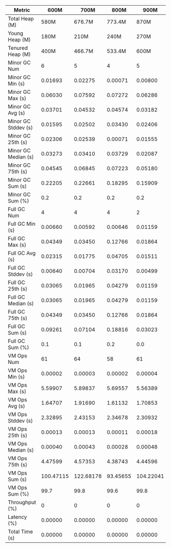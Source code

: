 | Metric | 600M | 700M | 800M | 900M | 1GB | 2GB | 4GB | 8GB |
|------|----|----|----|----|---|---|---|---|
| Total Heap (M) | 580M | 676.7M | 773.4M | 870M | 989.9M | 1979.8M | 3959.5M | 7918.9M |
| Young Heap (M) | 180M | 210M | 240M | 270M | 307.2M | 614.4M | 1228.8M | 2457.6M |
| Tenured Heap (M) | 400M | 466.7M | 533.4M | 600M | 682.7M | 1365.4M | 2730.7M | 5461.4M |
| Minor GC Num | 6 | 5 | 4 | 5 | 5 | 2 | 1 | 0 |
| Minor GC Min (s) | 0.01693 | 0.02275 | 0.00071 | 0.00800 | 0.00005 | 0.03080 | 0.04687 | 0.00000 |
| Minor GC Max (s) | 0.06030 | 0.07592 | 0.07272 | 0.06286 | 0.10417 | 0.06557 | 0.04687 | 0.00000 |
| Minor GC Avg (s) | 0.03701 | 0.04532 | 0.04574 | 0.03182 | 0.04577 | 0.04818 | 0.04687 | 0.00000 |
| Minor GC Stddev (s) | 0.01595 | 0.02502 | 0.03430 | 0.02406 | 0.05126 | 0.02459 | 0.00000 | 0.00000 |
| Minor GC 25th (s) | 0.02306 | 0.02539 | 0.00071 | 0.01555 | 0.00626 | 0.03080 | 0.04687 | 0.00000 |
| Minor GC Median (s) | 0.03273 | 0.03410 | 0.03729 | 0.02087 | 0.01989 | 0.03080 | 0.04687 | 0.00000 |
| Minor GC 75th (s) | 0.04545 | 0.06845 | 0.07223 | 0.05180 | 0.09850 | 0.06557 | 0.04687 | 0.00000 |
| Minor GC Sum (s) | 0.22205 | 0.22661 | 0.18295 | 0.15909 | 0.22887 | 0.09637 | 0.04687 | 0.00000 |
| Minor GC Sum (%) | 0.2 | 0.2 | 0.2 | 0.2 | 0.2 | 0.1 | 0.1 | 0.0 |
| Full GC Num | 4 | 4 | 4 | 2 | 3 | 2 | 2 | 2 |
| Full GC Min (s) | 0.00660 | 0.00592 | 0.00646 | 0.01159 | 0.00565 | 0.00546 | 0.00588 | 0.00535 |
| Full GC Max (s) | 0.04349 | 0.03450 | 0.12766 | 0.01864 | 0.01280 | 0.00991 | 0.01019 | 0.00971 |
| Full GC Avg (s) | 0.02315 | 0.01775 | 0.04705 | 0.01511 | 0.01037 | 0.00769 | 0.00803 | 0.00753 |
| Full GC Stddev (s) | 0.00640 | 0.00704 | 0.03170 | 0.00499 | 0.00162 | 0.00314 | 0.00304 | 0.00309 |
| Full GC 25th (s) | 0.03065 | 0.01965 | 0.04279 | 0.01159 | 0.01280 | 0.00546 | 0.00588 | 0.00535 |
| Full GC Median (s) | 0.03065 | 0.01965 | 0.04279 | 0.01159 | 0.01280 | 0.00546 | 0.00588 | 0.00535 |
| Full GC 75th (s) | 0.04349 | 0.03450 | 0.12766 | 0.01864 | 0.01280 | 0.00991 | 0.01019 | 0.00971 |
| Full GC Sum (s) | 0.09261 | 0.07104 | 0.18816 | 0.03023 | 0.02869 | 0.01537 | 0.01607 | 0.01506 |
| Full GC Sum (%) | 0.1 | 0.1 | 0.2 | 0.0 | 0.0 | 0.0 | 0.0 | 0.0 |
| VM Ops Num | 61 | 64 | 58 | 61 | 78 | 60 | 52 | 60 |
| VM Ops Min (s) | 0.00002 | 0.00003 | 0.00002 | 0.00004 | 0.00002 | 0.00002 | 0.00001 | 0.00002 |
| VM Ops Max (s) | 5.59907 | 5.89837 | 5.69557 | 5.56389 | 5.93856 | 5.94514 | 5.64947 | 5.92876 |
| VM Ops Avg (s) | 1.64707 | 1.91690 | 1.61132 | 1.70853 | 1.77144 | 1.65242 | 1.23782 | 1.74752 |
| VM Ops Stddev (s) | 2.32895 | 2.43153 | 2.34678 | 2.30932 | 2.40792 | 2.44642 | 2.12797 | 2.41712 |
| VM Ops 25th (s) | 0.00013 | 0.00013 | 0.00011 | 0.00018 | 0.00011 | 0.00012 | 0.00011 | 0.00012 |
| VM Ops Median (s) | 0.00040 | 0.00043 | 0.00028 | 0.00048 | 0.00025 | 0.00024 | 0.00026 | 0.00028 |
| VM Ops 75th (s) | 4.47599 | 4.57353 | 4.38743 | 4.44596 | 4.46667 | 4.52293 | 1.22287 | 4.42881 |
| VM Ops Sum (s) | 100.47115 | 122.68178 | 93.45655 | 104.22041 | 138.17215 | 99.14504 | 64.36641 | 104.85122 |
| VM Ops Sum (%) | 99.7 | 99.8 | 99.6 | 99.8 | 99.8 | 99.9 | 99.9 | 100.0 |
| Throughput (%) | 0 | 0 | 0 | 0 | 0 | 0 | 0 | 0 |
| Latency (%) | 0.00000 | 0.00000 | 0.00000 | 0.00000 | 0.00000 | 0.00000 | 0.00000 | 0.00000 |
| Total Time (s) | 0.00000 | 0.00000 | 0.00000 | 0.00000 | 0.00000 | 0.00000 | 0.00000 | 0.00000 |
